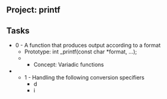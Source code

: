 ## Project: printf
## Tasks
- 0 - A function that produces output according to a format
	- Prototype: int _printf(const char *format, ...);
	- - Concept: Variadic functions
- - 1 - Handling the following conversion specifiers
	- d
	- i
